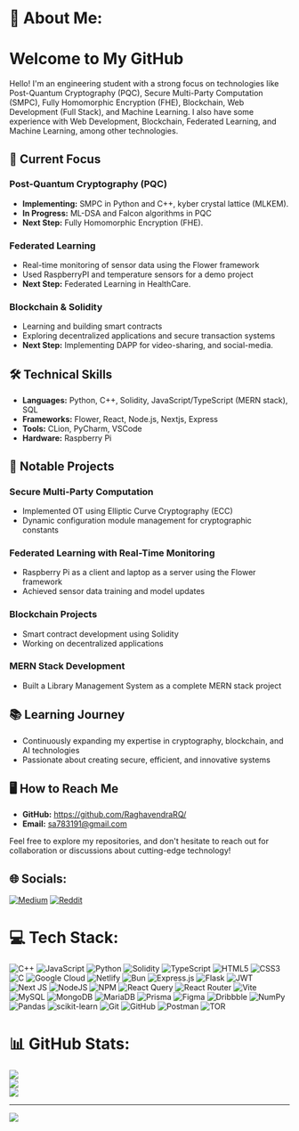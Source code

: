 # 💫 About Me:
# Welcome to My GitHub

Hello! I'm an engineering student with a strong focus on technologies like Post-Quantum Cryptography (PQC), Secure Multi-Party Computation (SMPC), Fully Homomorphic Encryption (FHE), Blockchain, Web Development (Full Stack), and Machine Learning. I also have some experience with Web Development, Blockchain, Federated Learning, and Machine Learning, among other technologies.

## 🚀 Current Focus

### Post-Quantum Cryptography (PQC)

- **Implementing:** SMPC in Python and C++, kyber crystal lattice (MLKEM).
- **In Progress:** ML-DSA and Falcon algorithms in PQC
- **Next Step:** Fully Homomorphic Encryption (FHE).

### Federated Learning

- Real-time monitoring of sensor data using the Flower framework
- Used RaspberryPI and temperature sensors for a demo project
- **Next Step:** Federated Learning in HealthCare.

### Blockchain & Solidity

- Learning and building smart contracts
- Exploring decentralized applications and secure transaction systems
- **Next Step:** Implementing DAPP for video-sharing, and social-media.

## 🛠️ Technical Skills

- **Languages:** Python, C++, Solidity, JavaScript/TypeScript (MERN stack), SQL
- **Frameworks:** Flower, React, Node.js, Nextjs, Express
- **Tools:** CLion, PyCharm, VSCode
- **Hardware:** Raspberry Pi

## 🌟 Notable Projects

### Secure Multi-Party Computation

- Implemented OT using Elliptic Curve Cryptography (ECC)
- Dynamic configuration module management for cryptographic constants

### Federated Learning with Real-Time Monitoring

- Raspberry Pi as a client and laptop as a server using the Flower framework
- Achieved sensor data training and model updates

### Blockchain Projects

- Smart contract development using Solidity
- Working on decentralized applications

### MERN Stack Development

- Built a Library Management System as a complete MERN stack project

## 📚 Learning Journey

- Continuously expanding my expertise in cryptography, blockchain, and AI technologies
- Passionate about creating secure, efficient, and innovative systems

## 🖥️ How to Reach Me

- **GitHub:** https://github.com/RaghavendraRQ/
- **Email:** sa783191@gmail.com

Feel free to explore my repositories, and don't hesitate to reach out for collaboration or discussions about cutting-edge technology!




## 🌐 Socials:
[![Medium](https://img.shields.io/badge/Medium-12100E?logo=medium&logoColor=white)](https://medium.com/@@sai783191) [![Reddit](https://img.shields.io/badge/Reddit-%23FF4500.svg?logo=Reddit&logoColor=white)](https://reddit.com/user/Spiritual-Sea-4190) 

# 💻 Tech Stack:
![C++](https://img.shields.io/badge/c++-%2300599C.svg?style=flat&logo=c%2B%2B&logoColor=white) ![JavaScript](https://img.shields.io/badge/javascript-%23323330.svg?style=flat&logo=javascript&logoColor=%23F7DF1E) ![Python](https://img.shields.io/badge/python-3670A0?style=flat&logo=python&logoColor=ffdd54) ![Solidity](https://img.shields.io/badge/Solidity-%23363636.svg?style=flat&logo=solidity&logoColor=white) ![TypeScript](https://img.shields.io/badge/typescript-%23007ACC.svg?style=flat&logo=typescript&logoColor=white) ![HTML5](https://img.shields.io/badge/html5-%23E34F26.svg?style=flat&logo=html5&logoColor=white) ![CSS3](https://img.shields.io/badge/css3-%231572B6.svg?style=flat&logo=css3&logoColor=white) ![C](https://img.shields.io/badge/c-%2300599C.svg?style=flat&logo=c&logoColor=white) ![Google Cloud](https://img.shields.io/badge/GoogleCloud-%234285F4.svg?style=flat&logo=google-cloud&logoColor=white) ![Netlify](https://img.shields.io/badge/netlify-%23000000.svg?style=flat&logo=netlify&logoColor=#00C7B7) ![Bun](https://img.shields.io/badge/Bun-%23000000.svg?style=flat&logo=bun&logoColor=white) ![Express.js](https://img.shields.io/badge/express.js-%23404d59.svg?style=flat&logo=express&logoColor=%2361DAFB) ![Flask](https://img.shields.io/badge/flask-%23000.svg?style=flat&logo=flask&logoColor=white) ![JWT](https://img.shields.io/badge/JWT-black?style=flat&logo=JSON%20web%20tokens) ![Next JS](https://img.shields.io/badge/Next-black?style=flat&logo=next.js&logoColor=white) ![NodeJS](https://img.shields.io/badge/node.js-6DA55F?style=flat&logo=node.js&logoColor=white) ![NPM](https://img.shields.io/badge/NPM-%23CB3837.svg?style=flat&logo=npm&logoColor=white) ![React Query](https://img.shields.io/badge/-React%20Query-FF4154?style=flat&logo=react%20query&logoColor=white) ![React Router](https://img.shields.io/badge/React_Router-CA4245?style=flat&logo=react-router&logoColor=white) ![Vite](https://img.shields.io/badge/vite-%23646CFF.svg?style=flat&logo=vite&logoColor=white) ![MySQL](https://img.shields.io/badge/mysql-4479A1.svg?style=flat&logo=mysql&logoColor=white) ![MongoDB](https://img.shields.io/badge/MongoDB-%234ea94b.svg?style=flat&logo=mongodb&logoColor=white) ![MariaDB](https://img.shields.io/badge/MariaDB-003545?style=flat&logo=mariadb&logoColor=white) ![Prisma](https://img.shields.io/badge/Prisma-3982CE?style=flat&logo=Prisma&logoColor=white) ![Figma](https://img.shields.io/badge/figma-%23F24E1E.svg?style=flat&logo=figma&logoColor=white) ![Dribbble](https://img.shields.io/badge/Dribbble-EA4C89?style=flat&logo=dribbble&logoColor=white) ![NumPy](https://img.shields.io/badge/numpy-%23013243.svg?style=flat&logo=numpy&logoColor=white) ![Pandas](https://img.shields.io/badge/pandas-%23150458.svg?style=flat&logo=pandas&logoColor=white) ![scikit-learn](https://img.shields.io/badge/scikit--learn-%23F7931E.svg?style=flat&logo=scikit-learn&logoColor=white) ![Git](https://img.shields.io/badge/git-%23F05033.svg?style=flat&logo=git&logoColor=white) ![GitHub](https://img.shields.io/badge/github-%23121011.svg?style=flat&logo=github&logoColor=white) ![Postman](https://img.shields.io/badge/Postman-FF6C37?style=flat&logo=postman&logoColor=white) ![TOR](https://img.shields.io/badge/tor-%237E4798.svg?style=flat&logo=tor-project&logoColor=white)
# 📊 GitHub Stats:
![](https://github-readme-stats.vercel.app/api?username=RaghavendraRQ&theme=dark&hide_border=false&include_all_commits=true&count_private=true)<br/>
![](https://github-readme-streak-stats.herokuapp.com/?user=RaghavendraRQ&theme=dark&hide_border=false)<br/>
![](https://github-readme-stats.vercel.app/api/top-langs/?username=RaghavendraRQ&theme=dark&hide_border=false&include_all_commits=true&count_private=true&layout=compact)

---
[![](https://visitcount.itsvg.in/api?id=RaghavendraRQ&icon=0&color=0)](https://visitcount.itsvg.in)

<!-- Proudly created with GPRM ( https://gprm.itsvg.in ) -->
